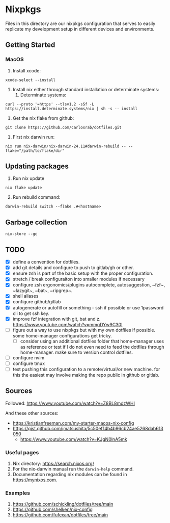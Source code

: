 # Nixpkgs

Files in this directory are our nixpkgs configuration that serves to easily replicate my development setup in different devices and environments.

## Getting Started

### MacOS

1. Install xcode:

```
xcode-select --install
```

1. Install nix either through standard installation or determinate systems:
   1. Determinate systems:
  ```
  curl --proto '=https' --tlsv1.2 -sSf -L https://install.determinate.systems/nix | sh -s -- install
  ```

1. Get the nix flake from github:

```
git clone https://github.com/carlosrab/dotfiles.git
```

1. First nix darwin run:

```
nix run nix-darwin/nix-darwin-24.11#darwin-rebuild -- --flake="/path/to/flake/dir"
```


## Updating packages

1. Run nix update

```
nix flake update
```

2. Run rebuild command:

```
darwin-rebuild switch --flake .#<hostname>
```

## Garbage collection

```
nix-store --gc
```

## TODO

* [x] define a convention for dotfiles.
* [x] add git details and configure to push to gitlab/gh or other.
* [x] ensure zsh is part of the basic setup with the proper configuration.
* [x] stretch / break configuraiton into smaller modules if necessary
* [x] configure zsh ergonomics/plugins autocomplete, autosuggestion, ~fzf~, ~lazygit~, ~bat~, ~ripgrep~.
* [x] shell aliases
* [x] configure github/gitlab
* [x] autogenerate or autofill or something - ssh if possible or use 1password cli to get ssh key.
* [x] improve fzf integration with git, bat and z. https://www.youtube.com/watch?v=mmqDYw9C30I
* [ ] figure out a way to use nixpkgs but with my own dotfiles if possible. some home-manager configurations get tricky.
  * [ ] consider using an additional dotfiles folder that home-manager uses as reference or test if I do not even need to feed the dotfiles through home-manager. make sure to version control dotfiles.
* [ ] configure nvim
* [ ] configure tmux
* [ ] test pushing this configuration to a remote/virtual/or new machine. for this the easiest may involve making the repo public in github or gitlab.

## Sources

Followed: https://www.youtube.com/watch?v=Z8BL8mdzWHI

And these other sources:
* https://kristianfreeman.com/my-starter-macos-nix-config
* https://gist.github.com/jmatsushita/5c50ef14b4b96cb24ae5268dab613050
  * https://www.youtube.com/watch?v=KJgN0lnA5mk


### Useful pages

1. Nix directory: https://search.nixos.org/
2. For the nix-darwin manual run the `darwin-help` command.
3. Documentation regarding nix modules can be found in https://mynixos.com.

### Examples

1. https://github.com/schickling/dotfiles/tree/main
2. https://github.com/shelken/nix-config
3. https://github.com/fufexan/dotfiles/tree/main